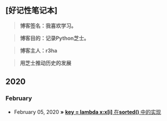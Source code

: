 ## [好记性笔记本]

> **博客签名：我喜欢学习。**

> **博客目的：记录Python芝士。**

> **博客主人：r3ha**

> **用芝士推动历史的发展**

## 2020
### February

* February 05, 2020 **»** [**key = lambda x:x[i]** 在**sorted()** 中的实现](https://github.com/r3ha/r3ha.github.io/issues/1)
